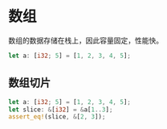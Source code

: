 # 数组

数组的数据存储在栈上，因此容量固定，性能快。

```rust
let a: [i32; 5] = [1, 2, 3, 4, 5];
```

## 数组切片

```rust
let a: [i32; 5] = [1, 2, 3, 4, 5];
let slice: &[i32] = &a[1..3];
assert_eq!(slice, &[2, 3]);
```

